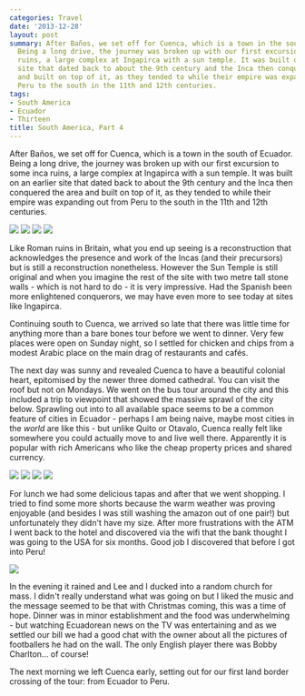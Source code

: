 ```yaml
---
categories: Travel
date: '2013-12-28'
layout: post
summary: After Baños, we set off for Cuenca, which is a town in the south of Ecuador.
  Being a long drive, the journey was broken up with our first excursion to some inca
  ruins, a large complex at Ingapirca with a sun temple. It was built on an earlier
  site that dated back to about the 9th century and the Inca then conquered the area
  and built on top of it, as they tended to while their empire was expanding out from
  Peru to the south in the 11th and 12th centuries.
tags:
- South America
- Ecuador
- Thirteen
title: South America, Part 4
---
```


After Baños, we set off for Cuenca, which is a town in the south of Ecuador. Being a long drive, the journey was broken up with our first excursion to some inca ruins, a large complex at Ingapirca with a sun temple. It was built on an earlier site that dated back to about the 9th century and the Inca then conquered the area and built on top of it, as they tended to while their empire was expanding out from Peru to the south in the 11th and 12th centuries.

![](/static/images/south_america/part_4/01.jpg)
![](/static/images/south_america/part_4/02.jpg)
![](/static/images/south_america/part_4/03.jpg)
![](/static/images/south_america/part_4/IngapircaPano.jpg)

Like Roman ruins in Britain, what you end up seeing is a reconstruction that acknowledges the presence and work of the Incas (and their precursors) but is still a reconstruction nonetheless. However the Sun Temple is still original and when you imagine the rest of the site with two metre tall stone walls - which is not hard to do - it is very impressive. Had the Spanish been more enlightened conquerors, we may have even more to see today at sites like Ingapirca.

Continuing south to Cuenca, we arrived so late that there was little time for anything more than a bare bones tour before we went to dinner. Very few places were open on Sunday night, so I settled for chicken and chips from a modest Arabic place on the main drag of restaurants and cafés.

The next day was sunny and revealed Cuenca to have a beautiful colonial heart, epitomised by the newer three domed cathedral. You can visit the roof but not on Mondays. We went on the bus tour around the city and this included a trip to viewpoint that showed the massive sprawl of the city below. Sprawling out into to all available space seems to be a common feature of cities in Ecuador - perhaps I am being naive, maybe most cities in the _world_ are like this - but unlike Quito or Otavalo, Cuenca really felt like somewhere you could actually move to and live well there. Apparently it is popular with rich Americans who like the cheap property prices and shared currency.

![](/static/images/south_america/part_4/04.jpg)
![](/static/images/south_america/part_4/05.jpg)
![](/static/images/south_america/part_4/06.jpg)
![](/static/images/south_america/part_4/07.jpg)

For lunch we had some delicious tapas and after that we went shopping. I tried to find some more shorts because the warm weather was proving enjoyable (and besides I was still washing the amazon out of one pair!) but unfortunately they didn't have my size. After more frustrations with the ATM I went back to the hotel and discovered via the wifi that the bank thought I was going to the USA for six months. Good job I discovered that before I got into Peru!

![](/static/images/south_america/part_4/08.jpg)

In the evening it rained and Lee and I ducked into a random church for mass. I didn't really understand what was going on but I liked the music and the message seemed to be that with Christmas coming, this was a time of hope. Dinner was in minor establishment and the food was underwhelming - but watching Ecuadorean news on the TV was entertaining and as we settled our bill we had a good chat with the owner about all the pictures of footballers he had on the wall. The only English player there was Bobby Charlton... of course!

The next morning we left Cuenca early, setting out for our first land border crossing of the tour: from Ecuador to Peru.